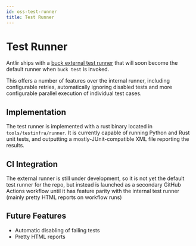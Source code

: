 ```yaml
---
id: oss-test-runner
title: Test Runner
---
```


# Test Runner

Antlir ships with a [buck external test runner](https://buck.build/files-and-dirs/buckconfig.html#test.external_runner) that will soon become the default runner when `buck test` is invoked.

This offers a number of features over the internal runner, including configurable retries, automatically ignoring disabled tests and more configurable parallel execution of individual test cases.

## Implementation

The test runner is implemented with a rust binary located in `tools/testinfra/runner`. It is currently capable of running Python and Rust unit tests, and outputting a mostly-JUnit-compatible XML file reporting the results.

## CI Integration

The external runner is still under development, so it is not yet the default test runner for the repo, but instead is launched as a secondary GitHub Actions workflow until it has feature parity with the internal test runner (mainly pretty HTML reports on workflow runs)

## Future Features

- Automatic disabling of failing tests
- Pretty HTML reports

